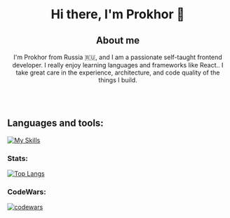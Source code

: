 <h1 align="center"> Hi there, I'm Prokhor 👋 </h1>

<h2 align="center"> About me </h2>
<p align="center">I'm Prokhor from Russia 🇷🇺, and I am a passionate self-taught frontend developer. I really enjoy learning languages and frameworks like React.. I take great care in the experience, architecture, and code quality of the things I build.</p> <br/> <br/>

<h2>Languages and tools:</h2>

[![My Skills](https://skillicons.dev/icons?i=html,bootstrap,tailwind,css,sass,js,react,redux,git,postman,figma)](https://skillicons.dev)

<h3>Stats:</h3>

[![Top Langs](https://github-readme-stats.vercel.app/api/top-langs/?username=pantheleymon&layout=compact)](https://github.com/pantheleymon/github-readme-stats)

<h3>CodeWars:</h3>

[![codewars](https://www.codewars.com/users/Pantheleymon/badges/large)](https://www.codewars.com/users/Pantheleymon)



<!--
**Pantheleymon/Pantheleymon** is a ✨ _special_ ✨ repository because its `README.md` (this file) appears on your GitHub profile.

Here are some ideas to get you started:

- 🔭 I’m currently working on ...
- 🌱 I’m currently learning ...
- 👯 I’m looking to collaborate on ...
- 🤔 I’m looking for help with ...
- 💬 Ask me about ...
- 📫 How to reach me: ...
- 😄 Pronouns: ...
- ⚡ Fun fact: ...
-->
